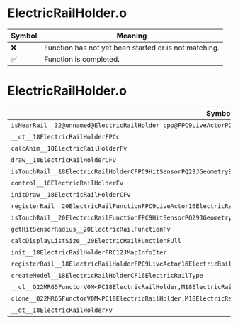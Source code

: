 # ElectricRailHolder.o
| Symbol | Meaning 
| ------------- | ------------- 
| :x: | Function has not yet been started or is not matching. 
| :white_check_mark: | Function is completed. 


# ElectricRailHolder.o
| Symbol | Decompiled? |
| ------------- | ------------- |
| `isNearRail__32@unnamed@ElectricRailHolder_cpp@FPC9LiveActorPC9HitSensorPQ29JGeometry8TVec3<f>PQ29JGeometry8TVec3<f>` | :x: |
| `__ct__18ElectricRailHolderFPCc` | :x: |
| `calcAnim__18ElectricRailHolderFv` | :x: |
| `draw__18ElectricRailHolderCFv` | :x: |
| `isTouchRail__18ElectricRailHolderCFPC9HitSensorPQ29JGeometry8TVec3<f>PQ29JGeometry8TVec3<f>` | :x: |
| `control__18ElectricRailHolderFv` | :x: |
| `initDraw__18ElectricRailHolderCFv` | :x: |
| `registerRail__20ElectricRailFunctionFPC9LiveActor16ElectricRailType` | :x: |
| `isTouchRail__20ElectricRailFunctionFPC9HitSensorPQ29JGeometry8TVec3<f>PQ29JGeometry8TVec3<f>` | :x: |
| `getHitSensorRadius__20ElectricRailFunctionFv` | :x: |
| `calcDisplayListSize__20ElectricRailFunctionFUll` | :x: |
| `init__18ElectricRailHolderFRC12JMapInfoIter` | :x: |
| `registerRail__18ElectricRailHolderFPC9LiveActor16ElectricRailType` | :x: |
| `createModel__18ElectricRailHolderCF16ElectricRailType` | :x: |
| `__cl__Q22MR65FunctorV0M<PC18ElectricRailHolder,M18ElectricRailHolderFPCvPCv_v>CFv` | :x: |
| `clone__Q22MR65FunctorV0M<PC18ElectricRailHolder,M18ElectricRailHolderFPCvPCv_v>CFP7JKRHeap` | :x: |
| `__dt__18ElectricRailHolderFv` | :x: |
